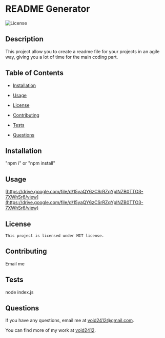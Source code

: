 # README Generator
  ![License](https://img.shields.io/badge/license-MIT-blue)
  
  ## Description
  This project allow you to create a readme file for your projects in an agile way, giving you a lot of time for the main coding part.

  ## Table of Contents
  
  * [Installation](#installation)
  
  * [Usage](#usage)
  
  * [License](#license)
  
  * [Contributing](#contributing)
  
  * [Tests](#tests)
  
  * [Questions](#questions)
  
  ## Installation
  "npm i" or "npm install"

  ## Usage
  [https://drive.google.com/file/d/15yaQY6zCSrRZqYplNZB0TTO3-7XWhSr6/view](https://drive.google.com/file/d/15yaQY6zCSrRZqYplNZB0TTO3-7XWhSr6/view)

  ## License
```
This project is licensed under MIT license.
```
  
  ## Contributing
  Email me

  ## Tests
  node index.js

  ## Questions
  
  If you have any questions, email me at [void2412@gmail.com](mailto:void2412@gmail.com).

  You can find more of my work at [void2412](https://github.com/void2412).